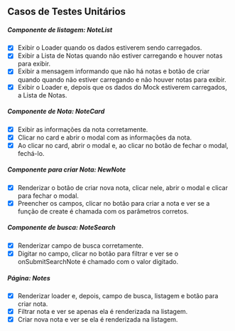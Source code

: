 ## Casos de Testes Unitários

##### Componente de listagem: NoteList

- [x] Exibir o Loader quando os dados estiverem sendo carregados.
- [x] Exibir a Lista de Notas quando não estiver carregando e houver notas para exibir.
- [x] Exibir a mensagem informando que não há notas e botão de criar quando quando não estiver carregando e não houver notas para exibir.
- [x] Exibir o Loader e, depois que os dados do Mock estiverem carregados, a Lista de Notas.

##### Componente de Nota: NoteCard

- [x] Exibir as informações da nota corretamente.
- [x] Clicar no card e abrir o modal com as informações da nota.
- [x] Ao clicar no card, abrir o modal e, ao clicar no botão de fechar o modal, fechá-lo.

##### Componente para criar Nota: NewNote

- [x] Renderizar o botão de criar nova nota, clicar nele, abrir o modal e clicar para fechar o modal.
- [x] Preencher os campos, clicar no botão para criar a nota e ver se a função de create é chamada com os parâmetros corretos.

##### Componente de busca: NoteSearch

- [x] Renderizar campo de busca corretamente.
- [x] Digitar no campo, clicar no botão para filtrar e ver se o onSubmitSearchNote é chamado com o valor digitado.

##### Página: Notes

- [x] Renderizar loader e, depois, campo de busca, listagem e botão para criar nota.
- [x] Filtrar nota e ver se apenas ela é renderizada na listagem.
- [x] Criar nova nota e ver se ela é renderizada na listagem.
